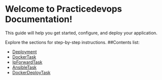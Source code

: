 # Welcome to Practicedevops  Documentation!
This guide will help you get started, configure, and deploy your application.

Explore the sections for step-by-step instructions.
##Contents list:
 - [Deployment](deployment)
 - [DockerTask](dockertask)
 - [IpForwardTask](ipforwardtask)
 - [AnsibleTask](ansibletask)
 - [DockerDeployTask](dockerdeploytask)
